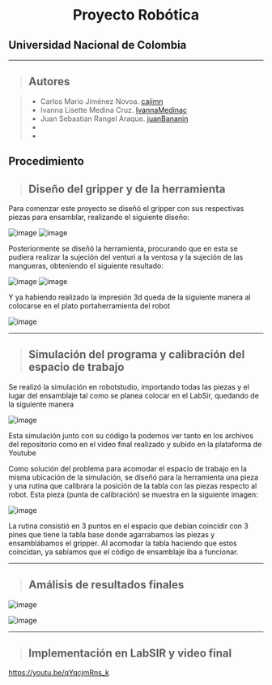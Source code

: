 <h1 align="center"> Proyecto Robótica </h1>

## Universidad Nacional de Colombia
-------------------------------------------------------------
> ## Autores

  > - Carlos Mario Jiménez Novoa. [cajimn](https://github.com/cajimn)
  > - Ivanna Lisette Medina Cruz. [IvannaMedinac](https://github.com/IvannaMedinaC)
  > - Juan Sebastian Rangel Araque. [juanBananin](https://github.com/juanBananin)
  > -
  > - 


## Procedimiento

> ## Diseño del gripper y de la herramienta

Para comenzar este proyecto se diseñó el gripper con sus respectivas piezas para ensamblar, realizando el siguiente diseño:

![image](https://user-images.githubusercontent.com/68668422/204068248-92e0b9d0-f772-4559-a74a-d76b00738464.png)
![image](https://user-images.githubusercontent.com/68668422/204067926-2f655fa2-a93e-41f5-9ea4-4f9f1d7a88ac.png)

Posteriormente se diseñó la herramienta, procurando que en esta se pudiera realizar la sujeción del venturi a la ventosa y la sujeción de las mangueras, obteniendo el siguiente resultado:

![image](https://user-images.githubusercontent.com/68668422/204067880-39126670-a407-419e-8022-0c00ffc8568d.png)
![image](https://user-images.githubusercontent.com/68668422/204067890-05ed7409-1505-473a-b571-23f4cbddd5e3.png)

Y ya habiendo realizado la impresión 3d queda de la siguiente manera al colocarse en el plato portaherramienta del robot

![image](https://user-images.githubusercontent.com/68668422/204068296-e5a09b24-b4aa-4170-a765-8171be09c3a3.png)


-------------------------------------------------------------
> ## Simulación del programa y calibración del espacio de trabajo

Se realizó la simulación en robotstudio, importando todas las piezas y el lugar del ensamblaje tal como se planea colocar en el LabSir, quedando de la siguiente manera

![image](https://user-images.githubusercontent.com/68668422/204068361-b21b5886-c4b3-4184-82e5-cd781e16d0a6.png)

Esta simulación junto con su código la podemos ver tanto en los archivos del repositorio como en el video final realizado y subido en la plataforma de Youtube

Como solución del problema para acomodar el espacio de trabajo en la misma ubicación de la simulación, se diseñó para la herramienta una pieza y una rutina que calibrara la posición de la tabla con las piezas respecto al robot. Esta pieza (punta de calibración) se muestra en la siguiente imagen:

![image](https://user-images.githubusercontent.com/68668422/204068092-bc4cd820-a2d2-40de-b56c-9e6d339bf091.png)

La rutina consistió en 3 puntos en el espacio que debían coincidir con 3 pines que tiene la tabla base donde agarrabamos las piezas y ensamblábamos el gripper. Al acomodar la tabla haciendo que estos coincidan, ya sabíamos que el código de ensamblaje iba a funcionar.


-------------------------------------------------------------
> ## Amálisis de resultados finales

![image](https://user-images.githubusercontent.com/68668422/204068284-0738d381-593f-43fe-9ee2-bd3ad75f5630.png)


![image](https://user-images.githubusercontent.com/68668422/204067870-564d6fde-4d61-4fe3-8785-58774d97e4d8.png)


--------------------------------------------------------------

> ## Implementación en LabSIR y video final

https://youtu.be/qYqcjmRns_k
